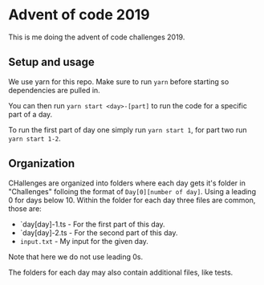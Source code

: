 # Advent of code 2019

This is me doing the advent of code challenges 2019.

## Setup and usage

We use yarn for this repo. Make sure to run `yarn` before starting so dependencies are pulled in.

You can then run `yarn start <day>-[part]` to run the code for a specific part of a day.

To run the first part of day one simply run `yarn start 1`, for part two run `yarn start 1-2`.

## Organization

CHallenges are organized into folders where each day gets it's folder in "Challenges" folloing the format of `Day[0][number of day]`. Using a leading 0 for days below 10. Within the folder for each day three files are common, those are:

- `day[day]-1.ts - For the first part of this day.
- `day[day]-2.ts - For the second part of this day.
- `input.txt` - My input for the given day.

Note that here we do not use leading 0s.

The folders for each day may also contain additional files, like tests.
